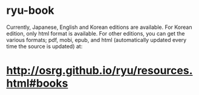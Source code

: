 ryu-book
========

Currently, Japanese, English and Korean editions are available. For Korean edition, only html format is available. For other editions, you can get the various formats; pdf, mobi, epub, and html (automatically updated every time the source is updated) at:

# http://osrg.github.io/ryu/resources.html#books
